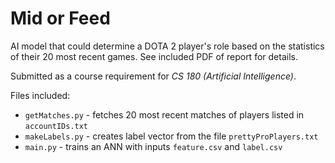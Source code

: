 # Mid or Feed

AI model that could determine a DOTA 2 player's role based on the statistics of their 20 most recent games. See included PDF of report for details.

Submitted as a course requirement for _CS 180 (Artificial Intelligence)_.

Files included:
 - `getMatches.py` - fetches 20 most recent matches of players listed in `accountIDs.txt`
 - `makeLabels.py` - creates label vector from the file `prettyProPlayers.txt`
 - `main.py` - trains an ANN with inputs `feature.csv` and `label.csv`
